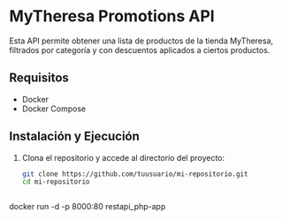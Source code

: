 # MyTheresa Promotions API

Esta API permite obtener una lista de productos de la tienda MyTheresa, filtrados por categoría y con descuentos aplicados a ciertos productos.

## Requisitos

- Docker
- Docker Compose

## Instalación y Ejecución

1. Clona el repositorio y accede al directorio del proyecto:

   ```bash
   git clone https://github.com/tuusuario/mi-repositorio.git
   cd mi-repositorio



docker run -d -p 8000:80 restapi_php-app
